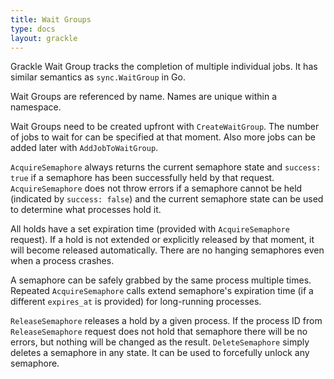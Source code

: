 ```yaml
---
title: Wait Groups
type: docs
layout: grackle
---
```


Grackle Wait Group tracks the completion of multiple individual jobs. It has similar semantics as `sync.WaitGroup` in Go.

Wait Groups are referenced by name. Names are unique within a namespace.

Wait Groups need to be created upfront with `CreateWaitGroup`. The number of jobs to wait for can be specified at that 
moment. Also more jobs can be added later with `AddJobToWaitGroup`.

`AcquireSemaphore` always returns the current semaphore state and `success: true` if a semaphore has been successfully 
held by that request. `AcquireSemaphore` does not throw errors if a semaphore cannot be held (indicated by 
`success: false`) and the current semaphore state can be used to determine what processes hold it.

All holds have a set expiration time (provided with `AcquireSemaphore` request). If a hold is not extended or explicitly
released by that moment, it will become released automatically. There are no hanging semaphores even when a process crashes.

A semaphore can be safely grabbed by the same process multiple times. Repeated `AcquireSemaphore` calls extend semaphore's 
expiration time (if a different `expires_at` is provided) for long-running processes.

`ReleaseSemaphore` releases a hold by a given process. If the process ID from `ReleaseSemaphore` request does not hold 
that semaphore there will be no errors, but nothing will be changed as the result. `DeleteSemaphore` simply deletes a 
semaphore in any state. It can be used to forcefully unlock any semaphore. 
